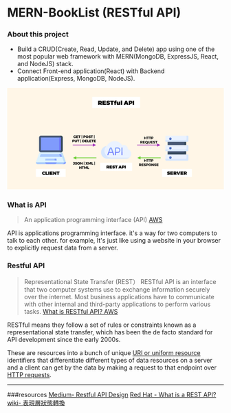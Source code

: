 # MERN-BookList (RESTful API)
### About this project
- Build a CRUD(Create, Read, Update, and Delete) app using one of the most popular web framework with MERN(MongoDB, ExpressJS, React, and NodeJS) stack.
- Connect Front-end application(React) with Backend application(Express, MongoDB, NodeJS).

![](https://github.com/miya-w/MERN-BookList/blob/main/img/Screen%20Shot%202022-10-05%20at%204.53.51%20pm.png)
### What is API
 > An application programming interface (API) [AWS](https://aws.amazon.com/what-is/restful-api/)

API is applications programming interface. it's a way for two computers to talk to each other.
for example, It's just like using a website in your browser to explicitly request data from a server.

### Restful API

> Representational State Transfer (REST）
RESTful API is an interface that two computer systems use to exchange information securely over the internet. Most business applications have to communicate with other internal and third-party applications to perform various tasks. [What is RESTful API? AWS](https://aws.amazon.com/what-is/restful-api/)

RESTful means they follow a set of rules or constraints known as a representational state transfer, which has been the de facto standard for API development since the early 2000s.

These are resources into a bunch of unique [URI or uniform resource]() identifiers that differentiate different types of data resources on a server and a client can get by the data by making a request to that endpoint over [HTTP requests](https://www.geeksforgeeks.org/different-kinds-of-http-requests/).




---
###resources
[Medium- Restful API Design](https://medium.com/@rachna3singhal/restful-api-design-95b4a8630c26)
[Red Hat - What is a REST API?](https://www.redhat.com/en/topics/api/what-is-a-rest-api)
[wiki- 表現層狀態轉換](https://zh.wikipedia.org/zh-tw/%E8%A1%A8%E7%8E%B0%E5%B1%82%E7%8A%B6%E6%80%81%E8%BD%AC%E6%8D%A2)











